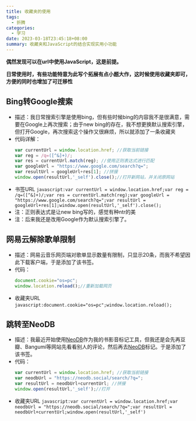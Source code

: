 ```yaml
---
title: 收藏夹的使用
tags:
  - 折腾
categories:
  - 学习
date: 2023-03-18T23:45:18+08:00
summary: 收藏夹和JavaScript的结合实现实用小功能
---
```


**偶然发现可以在url中使用JavaScript，这是前提。**

**日常使用时，有些功能特意为此写个拓展有点小题大作，这时候使用收藏夹即可，方便的同时也增加了可迁移性**


## Bing转Google搜索
- 描述：我日常搜索引擎是使用bing，但有些时候bing的内容我不是很满意，需要在Google上再次搜索；由于new bing的存在，我不想更换默认搜索引擎，但打开Google，再次搜索这个操作又很麻烦，所以就添加了一条收藏夹
- 代码详解：
    ```JavaScript
    var currentUrl = window.location.href; //获取当前链接
    var reg = /q=([^&]+)/;
    var res = currentUrl.match(reg); //使用正则表达式进行匹配
    var googleUrl = "https://www.google.com/search?q=";
    var resultUrl = googleUrl+res[1]; //拼接
    window.open(resultUrl,'_self').close();//打开新网站，并关闭原网站
    ```
- 书签URL
    `javascript:var currentUrl = window.location.href;var reg = /q=([^&]+)/;var res = currentUrl.match(reg);var googleUrl = "https://www.google.com/search?q=";var resultUrl = googleUrl+res[1];window.open(resultUrl,'_self').close();`
- 注：正则表达式是让new bing写的，感觉有种ntr的美
- 注：后来我还是改用Google作为默认搜索引擎了。

## 网易云解除歌单限制
- 描述：网易云音乐网页端对歌单显示数量有限制，只显示20条，而我不希望因此下载客户端，于是添加了该书签。
- 代码：
    ```JavaScript
    document.cookie="os=pc";
    window.location.reload();//重新加载网页
    ```
- 收藏夹URL
  `javascript:document.cookie="os=pc";window.location.reload();`

## 跳转至NeoDB
- 描述：我最近开始使用[NeoDB](https://neodb.social/discover/)作为我的书影音标记工具，但我还是会先再豆瓣、Bangumi等网站先看看别人的评论，然后再去[NeoDB](https://neodb.social/discover/)标记。于是添加了该书签。
- 代码：
  ```JavaScript
  var currentUrl = window.location.href; //获取当前链接
  var neodbUrl = "https://neodb.social/search/?q=";
  var resultUrl = neodbUrl+currentUrl; //拼接
  window.open(resultUrl,'_self');//打开
  ```
- 收藏夹URL
  `javascript:var currentUrl = window.location.href;var neodbUrl = "https://neodb.social/search/?q=";var resultUrl = neodbUrl+currentUrl;window.open(resultUrl,'_self')`
